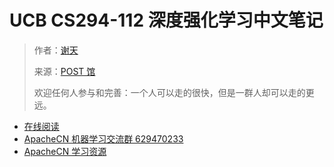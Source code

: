 # UCB CS294-112 深度强化学习中文笔记

> 作者：[谢天](https://www.zhihu.com/people/xie-tian-55-77)
> 
> 来源：[POST 馆](https://zhuanlan.zhihu.com/c_150977189)
> 
> 欢迎任何人参与和完善：一个人可以走的很快，但是一群人却可以走的更远。

* [在线阅读](https://apachecn.github.io/ucb-cs294-112-notes-zh)
* [ApacheCN 机器学习交流群 629470233](http://shang.qq.com/wpa/qunwpa?idkey=30e5f1123a79867570f665aa3a483ca404b1c3f77737bc01ec520ed5f078ddef)
* [ApacheCN 学习资源](http://www.apachecn.org/)
